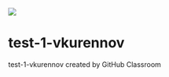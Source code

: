 ![](../workflows/classroom/badge.svg)

# test-1-vkurennov
test-1-vkurennov created by GitHub Classroom



